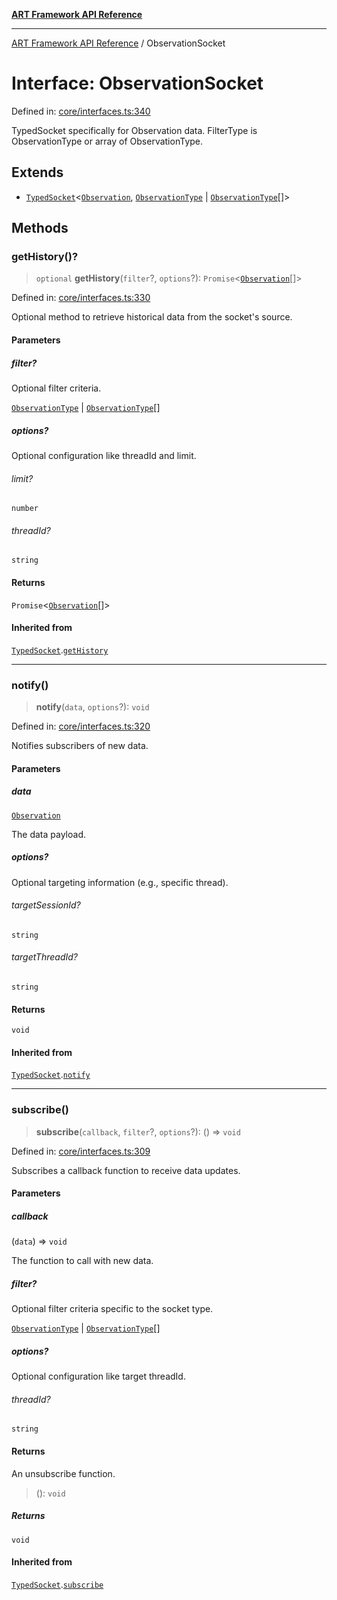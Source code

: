 [**ART Framework API Reference**](../README.md)

***

[ART Framework API Reference](../README.md) / ObservationSocket

# Interface: ObservationSocket

Defined in: [core/interfaces.ts:340](https://github.com/hashangit/ART/blob/f4539b852e546bb06f1cc8c56173d3ccfb0ad7fa/src/core/interfaces.ts#L340)

TypedSocket specifically for Observation data.
FilterType is ObservationType or array of ObservationType.

## Extends

- [`TypedSocket`](TypedSocket.md)\<[`Observation`](Observation.md), [`ObservationType`](../enumerations/ObservationType.md) \| [`ObservationType`](../enumerations/ObservationType.md)[]\>

## Methods

### getHistory()?

> `optional` **getHistory**(`filter`?, `options`?): `Promise`\<[`Observation`](Observation.md)[]\>

Defined in: [core/interfaces.ts:330](https://github.com/hashangit/ART/blob/f4539b852e546bb06f1cc8c56173d3ccfb0ad7fa/src/core/interfaces.ts#L330)

Optional method to retrieve historical data from the socket's source.

#### Parameters

##### filter?

Optional filter criteria.

[`ObservationType`](../enumerations/ObservationType.md) | [`ObservationType`](../enumerations/ObservationType.md)[]

##### options?

Optional configuration like threadId and limit.

###### limit?

`number`

###### threadId?

`string`

#### Returns

`Promise`\<[`Observation`](Observation.md)[]\>

#### Inherited from

[`TypedSocket`](TypedSocket.md).[`getHistory`](TypedSocket.md#gethistory)

***

### notify()

> **notify**(`data`, `options`?): `void`

Defined in: [core/interfaces.ts:320](https://github.com/hashangit/ART/blob/f4539b852e546bb06f1cc8c56173d3ccfb0ad7fa/src/core/interfaces.ts#L320)

Notifies subscribers of new data.

#### Parameters

##### data

[`Observation`](Observation.md)

The data payload.

##### options?

Optional targeting information (e.g., specific thread).

###### targetSessionId?

`string`

###### targetThreadId?

`string`

#### Returns

`void`

#### Inherited from

[`TypedSocket`](TypedSocket.md).[`notify`](TypedSocket.md#notify)

***

### subscribe()

> **subscribe**(`callback`, `filter`?, `options`?): () => `void`

Defined in: [core/interfaces.ts:309](https://github.com/hashangit/ART/blob/f4539b852e546bb06f1cc8c56173d3ccfb0ad7fa/src/core/interfaces.ts#L309)

Subscribes a callback function to receive data updates.

#### Parameters

##### callback

(`data`) => `void`

The function to call with new data.

##### filter?

Optional filter criteria specific to the socket type.

[`ObservationType`](../enumerations/ObservationType.md) | [`ObservationType`](../enumerations/ObservationType.md)[]

##### options?

Optional configuration like target threadId.

###### threadId?

`string`

#### Returns

An unsubscribe function.

> (): `void`

##### Returns

`void`

#### Inherited from

[`TypedSocket`](TypedSocket.md).[`subscribe`](TypedSocket.md#subscribe)
